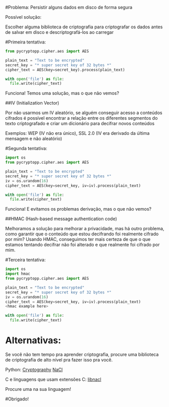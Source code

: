 #Problema: Persistir alguns dados em disco de forma segura

Possível solução:

Escolher alguma biblioteca de criptografia para criptografar os dados antes de salvar em disco e descriptografá-los ao carregar


#Primeira tentativa:

```python
from pycryptopp.cipher.aes import AES

plain_text = "Text to be encrypted"
secret_key = "* super secret key of 32 bytes *"
cipher_text = AES(key=secret_key).process(plain_text)

with open('file') as file:
  file.write(cipher_text)
```
Funciona! Temos uma solução, mas o que não vemos?

##IV (Initialization Vector)

Por não usarmos um IV aleatório, se alguém conseguir acesso a conteúdos cifrados é possível encontrar a relação entre os diferentes segmentos do texto criptografado e criar um dicionário para decifrar novos conteúdos

Exemplos: WEP (IV não era único), SSL 2.0 (IV era derivado da última mensagem e não aleatório)

#Segunda tentativa:

```python
import os
from pycryptopp.cipher.aes import AES

plain_text = "Text to be encrypted"
secret_key = "* super secret key of 32 bytes *"
iv = os.urandom(16)
cipher_text = AES(key=secret_key, iv=iv).process(plain_text)

with open('file') as file:
  file.write(cipher_text)
```

Funciona! E evitamos os problemas derivação, mas o que não vemos?

##HMAC (Hash-based message authentication code)

Melhoramos a solução para melhorar a privacidade, mas há outro problema, como garantir que o conteúdo que estou decifrando foi realmente cifrado por mim? Usando HMAC, conseguimos ter mais certeza de que o que estamos tentando decifrar não foi alterado e que realmente foi cifrado por mim.

#Terceira tentativa:

```python
import os
import hmac
from pycryptopp.cipher.aes import AES

plain_text = "Text to be encrypted"
secret_key = "* super secret key of 32 bytes *"
iv = os.urandom(16)
cipher_text = AES(key=secret_key, iv=iv).process(plain_text)
<hmac example here>

with open('file') as file:
  file.write(cipher_text)
```


# Alternativas:

Se você não tem tempo pra aprender criptografia, procure uma biblioteca de criptografia de alto nível pra fazer isso pra você.

Python:
[Cryptography](https://cryptography.io/en/latest/)
[NaCl](https://pynacl.readthedocs.org/en/latest/)

C e linguagens que usam extensões C:
[libnacl](http://nacl.cr.yp.to/)

Procure uma na sua linguagem!


#Obrigado!
